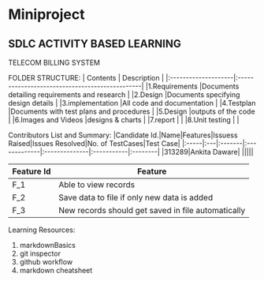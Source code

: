 
# Miniproject


## **SDLC ACTIVITY BASED LEARNING**

TELECOM BILLING SYSTEM

FOLDER STRUCTURE:
  |      Contents        |            Description                         |
  |:--------------------|:-----------------------------------------------|
  |1.Requirements       |Documents detailing requirements and research   |
  |2.Design             |Documents specifying design details             |
  |3.implementation     |All code and documentation                      |
  |4.Testplan           |Documents with test plans and procedures        |
  |5.Design             |outputs of the code                             |
  |6.Images and Videos  |designs & charts                                |
  |7.report             |                                                |
  |8.Unit testing       |                                                |
  
Contributors List and Summary:
|Candidate Id.|Name|Features|Issuess Raised|Issues Resolved|No. of TestCases|Test Case|
|:-----|:---|:-------|:-------------|:--------------|:-----------|:--------|
|313289|Ankita Daware| |||||

 |Feature Id	|Feature|
 |--------------|-------|
|F_1	|Able to view records|
|F_2	|Save data to file if only new data is added|
|F_3	|New records should get saved in file automatically|


Learning Resources:
 1. markdownBasics
 2. git inspector
 3. github workflow
 4. markdown cheatsheet

